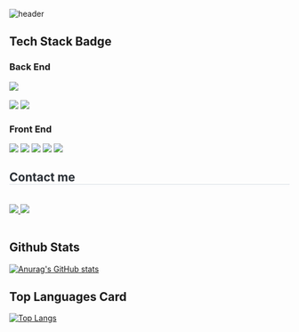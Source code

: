 ![header](https://capsule-render.vercel.app/api?type=Waving)


## Tech Stack Badge

### Back End

<div style="text-align: left;">
    <div style="margin: ; text-align: left;" "text-align: left;"> <img src="https://img.shields.io/badge/Java-007396?style=for-the-badge&logo=Java&logoColor=white">
          </div>
    </div>
<br/>

<img src="https://img.shields.io/badge/JavaScript-F7DF1E?style=flat-square&logo=JavaScript&logoColor=white"/>
<img src="https://img.shields.io/badge/Python-3776AB?style=flat-square&logo=Python&logoColor=white"/>

### Front End

<img src="https://img.shields.io/badge/html5-E34F26?style=flat-square&logo=html5&logoColor=white"/>
<img src="https://img.shields.io/badge/css-663399?style=flat-square&logo=css&logoColor=white"/>
<img src="https://img.shields.io/badge/springboot-6DB33F?style=flat-square&logo=springboot&logoColor=white"/>
<img src="https://img.shields.io/badge/react-61DAFB?style=flat-square&logo=react&logoColor=white"/>
<img src="https://img.shields.io/badge/typescript-3178C6?style=flat-square&logo=typescript&logoColor=white"/>


<div style="text-align: left;">
    <h2 style="border-bottom: 1px solid #d8dee4; color: #282d33;">  Contact me </h2> <br>
    <div style="text-align: left;">
        <a href="https://www.notion.so/Mijin-Kim-2291b4aae89980a98242e08eeb00fdec"> <img src="https://img.shields.io/badge/Notion-000000?style=for-the-badge&logo=Notion&logoColor=white"> </a>
        <a href="mailto:a77018847@gmail.com"> <img src="https://img.shields.io/badge/Gmail-EA4335?style=for-the-badge&logo=Gmail&logoColor=white"> </a>
    </div> <br>
    <div style="text-align: left;"> </div>
</div>
    
    

## Github Stats

[![Anurag's GitHub stats](https://github-readme-stats.vercel.app/api?username=asdf327)](https://github.com/anuraghazra/github-readme-stats)

## Top Languages Card

[![Top Langs](https://github-readme-stats.vercel.app/api/top-langs/?username=asdf327)](https://github.com/anuraghazra/github-readme-stats)



<!--
**asdf327/asdf327** is a ✨ _special_ ✨ repository because its `README.md` (this file) appears on your GitHub profile.

Here are some ideas to get you started:

- 🔭 I’m currently working on ...
- 🌱 I’m currently learning ...
- 👯 I’m looking to collaborate on ...
- 🤔 I’m looking for help with ...
- 💬 Ask me about ...
- 📫 How to reach me: ...
- 😄 Pronouns: ...
- ⚡ Fun fact: ...
-->
